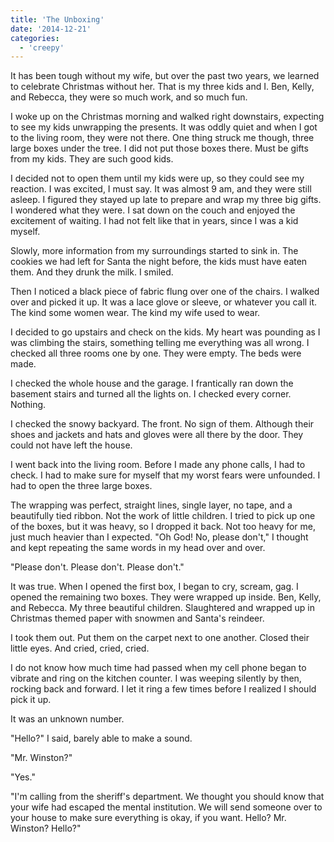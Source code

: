 ```yaml
---
title: 'The Unboxing'
date: '2014-12-21'
categories:
  - 'creepy'
---
```


It has been tough without my wife, but over the past two years, we learned to
celebrate Christmas without her. That is my three kids and I. Ben, Kelly, and
Rebecca, they were so much work, and so much fun.

<!-- truncate -->

I woke up on the Christmas morning and walked right downstairs, expecting to see
my kids unwrapping the presents. It was oddly quiet and when I got to the living
room, they were not there. One thing struck me though, three large boxes under
the tree. I did not put those boxes there. Must be gifts from my kids. They are
such good kids.

I decided not to open them until my kids were up, so they could see my reaction.
I was excited, I must say. It was almost 9 am, and they were still asleep. I
figured they stayed up late to prepare and wrap my three big gifts. I wondered
what they were. I sat down on the couch and enjoyed the excitement of waiting. I
had not felt like that in years, since I was a kid myself.

Slowly, more information from my surroundings started to sink in. The cookies we
had left for Santa the night before, the kids must have eaten them. And they
drunk the milk. I smiled.

Then I noticed a black piece of fabric flung over one of the chairs. I walked
over and picked it up. It was a lace glove or sleeve, or whatever you call it.
The kind some women wear. The kind my wife used to wear.

I decided to go upstairs and check on the kids. My heart was pounding as I was
climbing the stairs, something telling me everything was all wrong. I checked
all three rooms one by one. They were empty. The beds were made.

I checked the whole house and the garage. I frantically ran down the basement
stairs and turned all the lights on. I checked every corner. Nothing.

I checked the snowy backyard. The front. No sign of them. Although their shoes
and jackets and hats and gloves were all there by the door. They could not have
left the house.

I went back into the living room. Before I made any phone calls, I had to check.
I had to make sure for myself that my worst fears were unfounded. I had to open
the three large boxes.

The wrapping was perfect, straight lines, single layer, no tape, and a
beautifully tied ribbon. Not the work of little children. I tried to pick up one
of the boxes, but it was heavy, so I dropped it back. Not too heavy for me, just
much heavier than I expected. "Oh God! No, please don't," I thought and kept
repeating the same words in my head over and over.

"Please don't. Please don't. Please don't."

It was true. When I opened the first box, I began to cry, scream, gag. I opened
the remaining two boxes. They were wrapped up inside. Ben, Kelly, and Rebecca.
My three beautiful children. Slaughtered and wrapped up in Christmas themed
paper with snowmen and Santa's reindeer.

I took them out. Put them on the carpet next to one another. Closed their little
eyes. And cried, cried, cried.

I do not know how much time had passed when my cell phone began to vibrate and
ring on the kitchen counter. I was weeping silently by then, rocking back and
forward. I let it ring a few times before I realized I should pick it up.

It was an unknown number.

"Hello?" I said, barely able to make a sound.

"Mr. Winston?"

"Yes."

"I'm calling from the sheriff's department. We thought you should know that your
wife had escaped the mental institution. We will send someone over to your house
to make sure everything is okay, if you want. Hello? Mr. Winston? Hello?"
